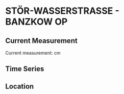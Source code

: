 # STÖR-WASSERSTRASSE - BANZKOW OP

## Current Measurement

Current measurement: <Value topic="rivers/pegel-online/STW/BANZKOW OP/measurementValue"/> cm

## Time Series

<TimeSeries topic="rivers/pegel-online/STW/BANZKOW OP/measurementValue" period="week" />

## Location

<WorldMap>
  <Marker lat="53.523758079431246" lon="11.520192582755588" labelTopic="rivers/pegel-online/STW/BANZKOW OP" />
</WorldMap>

